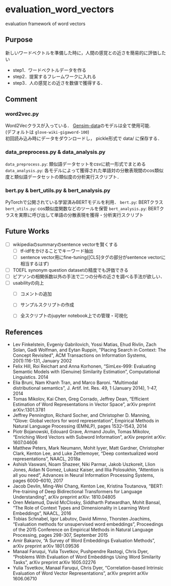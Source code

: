 # evaluation_word_vectors
evaluation framework of word vectors

## Purpose
新しいワードベクトルを準備した時に，人間の感覚との近さを簡易的に評価したい
- step1．ワードベクトルデータを作る
- step2．提案するフレームワークに入れる
- step3．人の感覚との近さを数値で獲得する．


## Comment
### word2vec.py
Word2Vecクラスが入っている．
[Gensim-data](https://github.com/RaRe-Technologies/gensim-data)のモデルは全て使用可能.  
(デフォルトは `glove-wiki-gigaword-100`)  
初回読み込み時にデータをダウンロードし， pickle形式で data/ に保存する．

### data_preprocess.py & data_analysis.py
`data_preprocess.py`: 類似語データセットをcsvに統一形式でまとめる
`data_analysis.py`: 各モデルによって獲得された単語対の分散表現間のcos類似度と類似語データセットの類似度の分析実行スクリプト．

### bert.py & bert_utils.py & bert_analysis.py
PyTorchで公開されている学習済みBERTモデルを利用．
`bert.py`: BERTクラス
`bert_utils.py`: cos類似度関数などのツールを保管
`bert_analysis.py`: BERTクラスを実際に呼び出して単語の分散表現を獲得・分析実行スクリプト


## Future Works
- [ ] wikipediaのsummaryのsentence vectorを賢くする
  - [ ] tf-idfをかけることでキーワード抽出
  - [ ] sentence vector用にfine-tuning([CLS]タグの部分がsentence vectorに相当するはず)
- [ ] TOEFL synonym question datasetの精度でも評価できる
- [ ] ピアソンの相関係数以外の手法で二つの分布の近さを調べる手法が欲しい．
- [ ] usabilityの向上
  - [ ] コメントの追加
  - [ ] サンプルスクリプトの作成
  - [ ] 全スクリプトのjupyter notebook上での管理・可視化


## References
- Lev Finkelstein, Evgeniy Gabrilovich, Yossi Matias, Ehud Rivlin, Zach Solan, Gadi Wolfman, and Eytan Ruppin, "Placing Search in Context: The Concept Revisited", ACM Transactions on Information Systems, 20(1):116-131, January 2002
- Felix Hill, Roi Reichart and Anna Korhonen, “SimLex-999: Evaluating Semantic Models with (Genuine) Similarity Estimation”, Computational Linguistics. 2014
- Elia Bruni, Nam Khanh Tran, and Marco Baroni. “Multimodal distributional semantics”, J. Artif. Int. Res. 49, 1 (January 2014), 1-47, 2014
- Tomas Mikolov, Kai Chen, Greg Corrado, Jeffrey Dean, “Efficient Estimation of Word Representations in Vector Space”, arXiv preprint arXiv:1301.3781
- Jeffrey Pennington, Richard Socher, and Christopher D. Manning, “Glove: Global vectors for word representation”, Empirical Methods in Natural Language Processing (EMNLP), pages 1532–1543, 2014
- Piotr Bojanowski, Edouard Grave, Armand Joulin, Tomas Mikolov, “Enriching Word Vectors with Subword Information”, arXiv preprint arXiv: 1607.04606
- Matthew Peters, Mark Neumann, Mohit Iyyer, Matt Gardner, Christopher Clark, Kenton Lee, and Luke Zettlemoyer,  “Deep contextualized word representations”, NAACL, 2018a
- Ashish Vaswani, Noam Shazeer, Niki Parmar, Jakob Uszkoreit, Llion Jones, Aidan N Gomez, Lukasz Kaiser, and Illia Polosukhin, “Attention is all you need”, Advances in Neural Information Processing Systems, pages 6000–6010, 2017
- Jacob Devlin, Ming-Wei Chang, Kenton Lee, Kristina Toutanova, “BERT: Pre-training of Deep Bidirectional Transformers for Language Understanding”, arXiv preprint arXiv: 1810.04805
- Oren Melamud, David McClosky, Siddharth Patwardhan, Mohit Bansal, “The Role of Context Types and Dimensionality in Learning Word Embeddings”, NAACL, 2016
- Tobias Schnabel, Igor Labutov, David Mimno, Thorsten Joachims, “Evaluation methods for unsupervised word embeddings”, Proceedings of the 2015 Conference on Empirical Methods in Natural Language Processing, pages 298-307, September 2015
- Amir Bakarov, “A Survey of Word Embeddings Evaluation Methods”, arXiv preprint arXiv 1801.09536
- Manaal Faruqui, Yulia Tsvetkov, Pushpendre Rastogi, Chris Dyer, “Problems With Evaluation of Word Embeddings Using Word Similarity Tasks”, arXiv preprint arXiv 1605.02276
- Yulia Tsvetkov, Manaal Faruqui, Chris Dyer, “Correlation-based Intrinsic Evaluation of Word Vector Representations”, arXiv preprint arXiv 1606.06710
